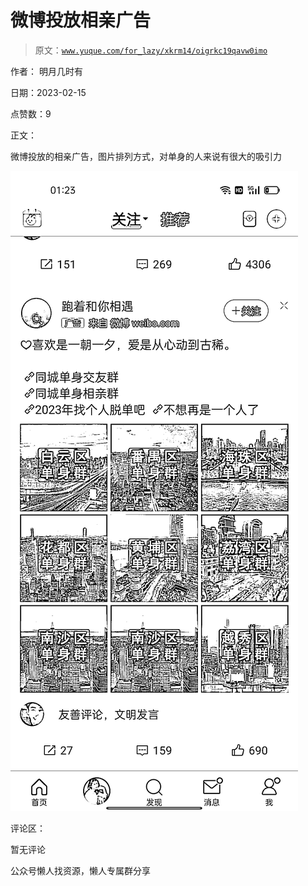 # 微博投放相亲广告

> 原文：[`www.yuque.com/for_lazy/xkrm14/oigrkc19qavw0imo`](https://www.yuque.com/for_lazy/xkrm14/oigrkc19qavw0imo)

作者： 明月几时有

日期：2023-02-15

点赞数：9

正文：

微博投放的相亲广告，图片排列方式，对单身的人来说有很大的吸引力

![](img/e310a56b3b18281d0612a2c28425452c.png)

评论区：

暂无评论

公众号懒人找资源，懒人专属群分享

